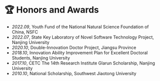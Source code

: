# 🏆 Honors and Awards
- *2022.09*, Youth Fund of the National Natural Science Foundation of China, NSFC
- *2022.07*, State Key Laboratory of Novel Software Technology Project, Nanjing University
- *2020.10*, Double-Innovation Doctor Project, Jiangsu Province
- *2018.10*, Innovation Ability Improvement Plan for Excellent Doctoral Students, Nanjing University
- *2017.10*, CETC The 14th Research Institute Glarun Scholarship, Nanjing University
- *2010.10*, National Scholarship, Southwest Jiaotong University
